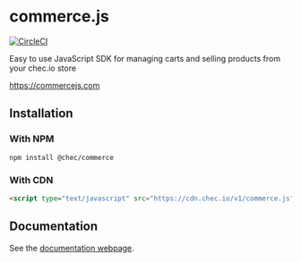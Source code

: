 # commerce.js

[![CircleCI](https://circleci.com/gh/chec/commerce.js.svg?style=svg)](https://circleci.com/gh/chec/commerce.js)

Easy to use JavaScript SDK for managing carts and selling products from your chec.io store

https://commercejs.com

## Installation

### With NPM

`npm install @chec/commerce`

### With CDN

```html
<script type="text/javascript" src="https://cdn.chec.io/v1/commerce.js"></script>
```

## Documentation

See the [documentation webpage](https://commercejs.com/docs).
